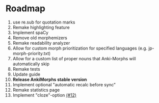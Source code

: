 # Roadmap

1. use re.sub for quotation marks
2. Remake highlighting feature
3. Implement spaCy
4. Remove old morphemizers
5. Remake readability analyzer
6. Allow for custom morph prioritization for specified languages (e.g. jp-morph-priority.txt)
7. Allow for a custom list of proper nouns that Anki-Morphs will automatically skip
8. Remake tests
9. Update guide
10. **Release AnkiMorphs stable version**
11. Implement optional "automatic recalc before sync"
12. Remake statistics page
13. Implement "cloze"-option [(#12)](https://github.com/mortii/anki-morphs/discussions/12)
